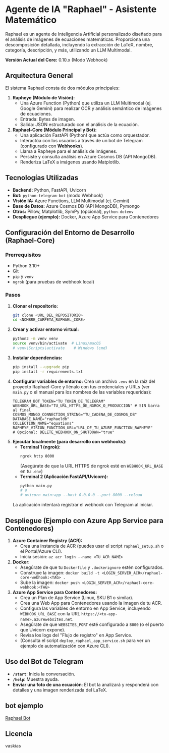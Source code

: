 # Agente de IA "Raphael" - Asistente Matemático

Raphael es un agente de Inteligencia Artificial personalizado diseñado para el análisis de imágenes de ecuaciones matemáticas. Proporciona una descomposición detallada, incluyendo la extracción de LaTeX, nombre, categoría, descripción, y más, utilizando un LLM Multimodal.

**Versión Actual del Core:** 0.10.x (Modo Webhook)

## Arquitectura General

El sistema Raphael consta de dos módulos principales:

1.  **Rapheye (Módulo de Visión):**
    *   Una Azure Function (Python) que utiliza un LLM Multimodal (ej. Google Gemini) para realizar OCR y análisis semántico de imágenes de ecuaciones.
    *   Entrada: Bytes de imagen.
    *   Salida: JSON estructurado con el análisis de la ecuación.
2.  **Raphael-Core (Módulo Principal y Bot):**
    *   Una aplicación FastAPI (Python) que actúa como orquestador.
    *   Interactúa con los usuarios a través de un bot de Telegram (configurado con **Webhooks**).
    *   Llama a Rapheye para el análisis de imágenes.
    *   Persiste y consulta análisis en Azure Cosmos DB (API MongoDB).
    *   Renderiza LaTeX a imágenes usando Matplotlib.

## Tecnologías Utilizadas

*   **Backend:** Python, FastAPI, Uvicorn
*   **Bot:** `python-telegram-bot` (modo Webhook)
*   **Visión IA:** Azure Functions, LLM Multimodal (ej. Gemini)
*   **Base de Datos:** Azure Cosmos DB (API MongoDB), Pymongo
*   **Otros:** Pillow, Matplotlib, SymPy (opcional), `python-dotenv`
*   **Despliegue (ejemplo):** Docker, Azure App Service para Contenedores

## Configuración del Entorno de Desarrollo (Raphael-Core)

### Prerrequisitos
*   Python 3.10+
*   Git
*   `pip` y `venv`
*   `ngrok` (para pruebas de webhook local)

### Pasos
1.  **Clonar el repositorio:**
    ```bash
    git clone <URL_DEL_REPOSITORIO>
    cd <NOMBRE_CARPETA_RAPHAEL_CORE>
    ```
2.  **Crear y activar entorno virtual:**
    ```bash
    python3 -m venv venv
    source venv/bin/activate  # Linux/macOS
    # venv\Scripts\activate    # Windows (cmd)
    ```
3.  **Instalar dependencias:**
    ```bash
    pip install --upgrade pip
    pip install -r requirements.txt
    ```
4.  **Configurar variables de entorno:**
    Crea un archivo `.env` en la raíz del proyecto Raphael-Core y llénalo con tus credenciales y URLs (ver `main.py` o el manual para los nombres de las variables requeridas):
    ```env
    TELEGRAM_BOT_TOKEN="TU_TOKEN_DE_TELEGRAM"
    WEBHOOK_URL_BASE="TU_URL_HTTPS_DE_NGROK_O_PRODUCCION" # SIN barra al final
    COSMOS_MONGO_CONNECTION_STRING="TU_CADENA_DE_COSMOS_DB"
    DATABASE_NAME="raphaeldb"
    COLLECTION_NAME="equations"
    RAPHEYE_VISION_FUNCTION_URL="URL_DE_TU_AZURE_FUNCTION_RAPHEYE"
    # Opcional: DELETE_WEBHOOK_ON_SHUTDOWN="true"
    ```
5.  **Ejecutar localmente (para desarrollo con webhooks):**
    *   **Terminal 1 (ngrok):**
        ```bash
        ngrok http 8000 
        ```
        (Asegúrate de que la URL HTTPS de ngrok esté en `WEBHOOK_URL_BASE` en tu `.env`)
    *   **Terminal 2 (Aplicación FastAPI/Uvicorn):**
        ```bash
        python main.py
        # o
        # uvicorn main:app --host 0.0.0.0 --port 8000 --reload
        ```
    La aplicación intentará registrar el webhook con Telegram al iniciar.

## Despliegue (Ejemplo con Azure App Service para Contenedores)

1.  **Azure Container Registry (ACR):**
    *   Crea una instancia de ACR (puedes usar el script `raphael_setup.sh` o el Portal/Azure CLI).
    *   Inicia sesión: `az acr login --name <TU_ACR_NAME>`
2.  **Docker:**
    *   Asegúrate de que tu `Dockerfile` y `.dockerignore` estén configurados.
    *   Construye la imagen: `docker build -t <LOGIN_SERVER_ACR>/raphael-core-webhook:<TAG> .`
    *   Sube la imagen: `docker push <LOGIN_SERVER_ACR>/raphael-core-webhook:<TAG>`
3.  **Azure App Service para Contenedores:**
    *   Crea un Plan de App Service (Linux, SKU B1 o similar).
    *   Crea una Web App para Contenedores usando la imagen de tu ACR.
    *   Configura las variables de entorno en App Service, incluyendo `WEBHOOK_URL_BASE` con la URL `https://<tu-app-name>.azurewebsites.net`.
    *   Asegúrate de que `WEBSITES_PORT` esté configurado a `8000` (o el puerto que Uvicorn expone).
    *   Revisa los logs del "Flujo de registro" en App Service.
    *   (Consulta el script `deploy_raphael_app_service.sh` para ver un ejemplo de automatización con Azure CLI).

## Uso del Bot de Telegram

*   **`/start`**: Inicia la conversación.
*   **`/help`**: Muestra ayuda.
*   **Enviar una foto de una ecuación**: El bot la analizará y responderá con detalles y una imagen renderizada del LaTeX.

## bot ejemplo

[Raphael Bot](https://t.me/low_raphael_bot)

## Licencia

vaskias